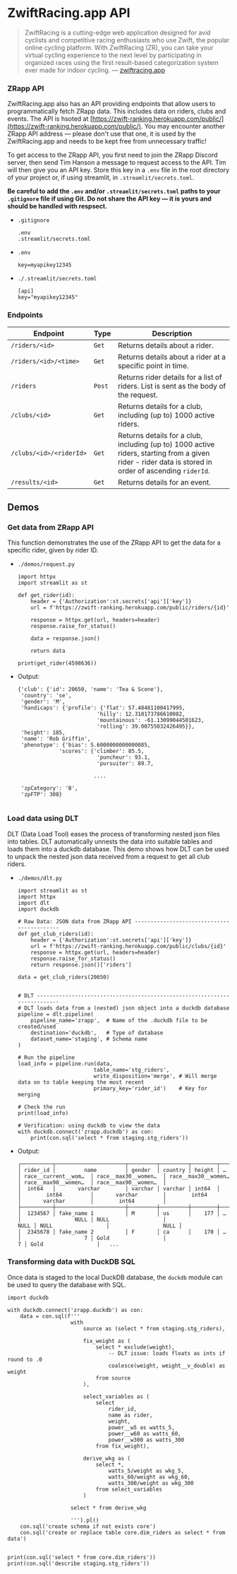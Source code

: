 # ZwiftRacing.app API


> ZwiftRacing is a cutting-edge web application designed for avid cyclists and competitive racing enthusiasts who use Zwift, the popular online cycling platform. With ZwiftRacing (ZR), you can take your virtual cycling experience to the next level by participating in organized races using the first result-based categorization system ever made for indoor cycling. &mdash; [zwiftracing.app](https://www.zwiftracing.app/docs)


### ZRapp API

ZwiftRacing.app also has an API providing endpoints that allow users to programmatically fetch ZRapp data. This includes data on riders, clubs and events. The API is hsoted at [https://zwift-ranking.herokuapp.com/public/](https://zwift-ranking.herokuapp.com/public/). You may encounter another ZRapp API address &mdash; please don't use that one, it is used by the ZwiftRacing.app and needs to be kept free from unnecessary traffic!

To get access to the ZRapp API, you first need to join the ZRapp Discord server, then send Tim Hanson a message to request access to the API. Tim will then give you an API key. Store this key in a `.env` file in the root directory of your project or, if using streamlit, in `.streamlit/secrets.toml`. 

**Be careful to add the `.env` and/or `.streamlit/secrets.toml` paths to your `.gitignore` file if using Git. Do not share the API key &mdash; it is yours and should be handled with respsect.**


- `.gitignore`

    ```
    .env
    .streamlit/secrets.toml
    ```

- `.env`
    ```
    key=myapikey12345
    ```

- `./.streamlit/secrets.toml`

    ```{yaml}
    [api]
    key="myapikey12345"
    ```

### Endpoints

|Endpoint|Type|Description|
|-----|-----|-----|
|``/riders/<id>``|``Get``|Returns details about a rider.|
|``/riders/<id>/<time>``|``Get``|Returns details about a rider at a specific point in time.|
|``/riders``|``Post``|Returns rider details for a list of riders. List is sent as the body of the request.|
|``/clubs/<id>``|``Get``|Returns details for a club, including (up to) 1000 active riders.|
|``/clubs/<id>/<riderId>``|``Get``|Returns details for a club, including (up to) 1000 active riders, starting from a given rider - rider data is stored in order of ascending ``riderId``.|
|``/results/<id>``|``Get``|Returns details for an event.|

<!-- 
#### Endpoint Examples

- ``GET /riders/<id>``
- ``GET /riders/<id>/<time>``
- ``POST /riders``
- ``GET /clubs/<id>``
- ``GET /clubs/<id>/<riderId>``
- ``GET /results/<id>``

-->

## Demos

### Get data from ZRapp API

This function demonstrates the use of the ZRapp API to get the data for a specific rider, given by rider ID. 

- `./demos/request.py`

    ```{python } 
    import httpx
    import streamlit as st

    def get_rider(id):
        header = {'Authorization':st.secrets['api']['key']}
        url = f'https://zwift-ranking.herokuapp.com/public/riders/{id}'

        response = httpx.get(url, headers=header)
        response.raise_for_status()

        data = response.json()
        
        return data

    print(get_rider(4598636))
    ```

- Output:

    ```
    {'club': {'id': 20650, 'name': 'Tea & Scone'},
     'country': 'se',
     'gender': 'M',
     'handicaps': {'profile': {'flat': 57.48481100417995,
                             'hilly': 12.318173786610082,
                             'mountainous': -61.13099044501623,
                             'rolling': 39.00755032426495}},
     'height': 185,
     'name': 'Rob Griffin',
     'phenotype': {'bias': 5.6000000000000085,
                 'scores': {'climber': 85.5,
                             'puncheur': 93.1,
                             'pursuiter': 89.7,

                            ....
        
     'zpCategory': 'B',
     'zpFTP': 308}
                            
    ```

### Load data using DLT

DLT (Data Load Tool) eases the process of transforming nested json files into tables. DLT automatically unnests the data into suitable tables and loads them into a duckdb database. This demo shows how DLT can be used to unpack the nested json data received from a request to get all club riders.

- `./demos/dlt.py`

    ```{python}
    import streamlit as st
    import httpx
    import dlt
    import duckdb

    # Raw Data: JSON data from ZRapp API -------------------------------------------
    def get_club_riders(id):
        header = {'Authorization':st.secrets['api']['key']}
        url = f'https://zwift-ranking.herokuapp.com/public/clubs/{id}'
        response = httpx.get(url, headers=header)
        response.raise_for_status()
        return response.json()['riders']

    data = get_club_riders(20650)


    # DLT --------------------------------------------------------------------------
    # DLT loads data from a (nested) json object into a duckdb database
    pipeline = dlt.pipeline(
        pipeline_name='zrapp',  # Name of the .duckdb file to be created/used
        destination='duckdb',   # Type of database
        dataset_name='staging', # Schema name
    )

    # Run the pipeline
    load_info = pipeline.run(data,
                            table_name='stg_riders',
                            write_disposition='merge', # Will merge data on to table keeping the most recent
                            primary_key='rider_id')    # Key for merging

    # Check the run
    print(load_info)

    # Verification: using duckdb to view the data
    with duckdb.connect('zrapp.duckdb') as con:
        print(con.sql('select * from staging.stg_riders'))

    ```

- Output:

    ```{bash}
    ┌──────────┬──────────────────────┬─────────┬─────────┬────────┬───┬──────────────────────┬──────────────────────┬──────────────────────┬──────────────────────┬──────────────────────┐
    │ rider_id │         name         │ gender  │ country │ height │ … │ race__current__wom…  │ race__max30__women…  │ race__max30__women…  │ race__max90__women…  │ race__max90__women…  │
    │  int64   │       varchar        │ varchar │ varchar │ int64  │   │        int64         │       varchar        │        int64         │       varchar        │        int64         │
    ├──────────┼──────────────────────┼─────────┼─────────┼────────┼───┼──────────────────────┼──────────────────────┼──────────────────────┼──────────────────────┼──────────────────────┤
    │  1234567 │ fake_name 1          │ M       │ us      │    177 │ … │                 NULL │ NULL                 │                 NULL │ NULL                 │                 NULL │
    │  2345678 │ fake_name 2          │ F       │ ca      │    170 │ … │                    7 │ Gold                 │                    7 │ Gold                 │   ...    
    ```

### Transforming data with DuckDB SQL

Once data is staged to the local DuckDB database, the `duckdb` module can be used to query the database with SQL.

```{python}
import duckdb

with duckdb.connect('zrapp.duckdb') as con:
    data = con.sql(f'''
                    with 
                        source as (select * from staging.stg_riders),
                        
                        fix_weight as (
                            select * exclude(weight),
                                -- DLT issue: loads floats as ints if round to .0
                                coalesce(weight, weight__v_double) as weight
                            from source
                        ),

                        select_variables as (
                            select 
                                rider_id,
                                name as rider,
                                weight,
                                power__w5 as watts_5,
                                power__w60 as watts_60,
                                power__w300 as watts_300
                            from fix_weight),
                        
                        derive_wkg as (
                            select *,
                                watts_5/weight as wkg_5,
                                watts_60/weight as wkg_60,
                                watts_300/weight as wkg_300
                            from select_variables
                        )
                    
                    select * from derive_wkg
                    
                    ''').pl()
    con.sql('create schema if not exists core')
    con.sql('create or replace table core.dim_riders as select * from data')
    

print(con.sql('select * from core.dim_riders'))
print(con.sql('describe staging.stg_riders'))
```
<!-- 
### Create a dashboard in Streamlit
-->
